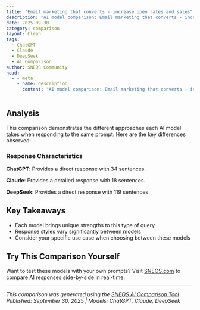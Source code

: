 ```yaml
---
title: "Email marketing that converts - increase open rates and sales"
description: "AI model comparison: Email marketing that converts - increase open rates and sales..."
date: 2025-09-30
category: comparison
layout: Clean
tags:
  - ChatGPT
  - Claude
  - DeepSeek
  - AI Comparison
author: SNEOS Community
head:
  - - meta
    - name: description
      content: "AI model comparison: Email marketing that converts - increase open rates and sales..."
---
```


<ChatComparison
  title="Email marketing that converts - increase open rates and sales"
  prompt="Email marketing that converts - increase open rates and sales"
  :responses='{"ChatGPT": "Certainly! Here are some effective strategies for email marketing that converts by increasing open rates and driving sales:\n\n### 1. Craft Compelling Subject Lines\n- **Be clear and concise:** Summarize the benefit or main point in a few words.\n- **Create curiosity:** Encourage recipients to open to find out more.\n- **Use personalization:** Include the recipient\u2019s name or relevant details.\n- **Avoid spammy words:** Words like \u201Cfree,\u201D \u201Cguaranteed,\u201D or excessive punctuation can trigger spam filters.\n\n### 2. Segment Your Audience\n- Divide your list based on demographics, behavior, purchase history, or engagement.\n- Send targeted messages that speak directly to each segment\u2019s needs and interests.\n\n### 3. Personalize Your Emails\n- Use dynamic content to tailor messages according to recipient preferences.\n- Personalize greetings and include recommendations based on past purchases or browsing behavior.\n\n### 4. Optimize Send Time\n- Test different send times to find when your audience is most likely to open emails.\n- Consider time zones and typical routines.\n\n### 5. Write Engaging Preheader Text\n- Complement your subject line with a short teaser that encourages opening.\n- Use it to highlight key offers or benefits.\n\n### 6. Provide Valuable Content\n- Share useful tips, exclusive offers, or insider news.\n- Focus on solving problems or adding value rather than just selling.\n\n### 7. Use Clear and Compelling Calls to Action (CTAs)\n- Make your CTA buttons stand out visually.\n- Use action-oriented language like \u201CShop Now,\u201D \u201CGet Your Discount,\u201D or \u201CClaim Your Spot.\u201D\n\n### 8. Make Emails Mobile-Friendly\n- Use responsive design to ensure readability on all devices.\n- Keep content concise and buttons easy to tap.\n\n### 9. Test and Analyze\n- A/B test subject lines, content, send times, and CTAs.\n- Track open rates, click-through rates, and conversion rates to identify what works best.\n\n### 10. Maintain List Hygiene\n- Regularly clean your list by removing inactive subscribers.\n- This improves deliverability and engagement metrics.\n\n---\n\nIf you\u2019d like, I can also help you draft a sample email or subject lines tailored to your specific product or audience!", "Claude": "# Email Marketing That Converts: A Complete Guide\n\n## \uD83D\uDCE7 Increasing Open Rates\n\n### Subject Line Optimization\n- **Keep it short**: 30-50 characters (mobile-friendly)\n- **Create urgency**: \u002224 hours left\u0022 or \u0022Limited spots remaining\u0022\n- **Use personalization**: Include first name or location\n- **Ask questions**: \u0022Ready to double your sales?\u0022\n- **Avoid spam triggers**: ALL CAPS, excessive punctuation, \u0022FREE!!!\u0022\n\n### Sender Optimization\n- **Use a recognizable name**: Your brand or personal name\n- **Consistent \u0022from\u0022 address**: Build sender reputation\n- **Consider reply-friendly addresses**: hello@ or support@ instead of noreply@\n\n### Timing \u0026 Frequency\n- **Best days**: Tuesday-Thursday typically perform best\n- **Optimal times**: 10 AM or 2 PM in recipient\u0027s timezone\n- **Frequency**: Start with weekly, adjust based on engagement\n- **A/B testing**: Test different send times for your audience\n\n## \uD83C\uDFAF Boosting Sales Conversions\n\n### Email Structure for Sales\n1. **Compelling subject line**\n2. **Personalized greeting**\n3. **Hook/attention grabber**\n4. **Value proposition**\n5. **Social proof**\n6. **Clear call-to-action**\n7. **Urgency/scarcity**\n8. **Professional signature**\n\n### Content That Converts\n- **Focus on benefits, not features**\n- **Use storytelling**: Customer success stories\n- **Include social proof**: Reviews, testimonials, user counts\n- **Create FOMO**: Limited time offers, exclusive deals\n- **Mobile optimization**: 60%\u002B of emails are opened on mobile\n\n## \uD83D\uDD27 Technical Optimization\n\n### List Management\n- **Segment your audience**: Demographics, behavior, purchase history\n- **Clean your list regularly**: Remove inactive subscribers\n- **Double opt-in**: Ensures quality subscribers\n- **Re-engagement campaigns**: Win back inactive users\n\n### Email Design\n- **Single column layout**: Mobile-friendly\n- **Clear hierarchy**: Headlines, subheads, body text\n- **Contrasting CTA buttons**: Make them stand out\n- **Alt text for images**: In case images don\u0027t load\n- **Consistent branding**: Colors, fonts, logo placement\n\n## \uD83D\uDCCA Campaign Types That Work\n\n### Welcome Series (Automated)\n- Email 1: Welcome \u002B brand story\n- Email 2: Best-selling products/services\n- Email 3: Customer testimonials\n- Email 4: Exclusive discount/offer\n\n### Abandoned Cart Recovery\n- Email 1: \u0022You forgot something\u0022 (1 hour delay)\n- Email 2: Add urgency/scarcity (24 hours)\n- Email 3: Offer discount (72 hours)\n\n### Nurture Sequences\n- Educational content\n- Case studies\n- Product demonstrations\n- Gradual sales progression\n\n## \uD83C\uDFA8 Copywriting Formulas\n\n### AIDA Framework\n- **Attention**: Grabbing subject line\n- **Interest**: Relevant opening\n- **Desire**: Benefits and social proof\n- **Action**: Clear, compelling CTA\n\n### PAS Formula\n- **Problem**: Identify customer pain point\n- **Agitate**: Amplify the problem\u0027s impact\n- **Solution**: Present your product/service as the answer\n\n## \uD83D\uDCC8 Testing \u0026 Optimization\n\n### A/B Testing Elements\n- Subject lines\n- Send times\n- Email length\n- CTA buttons (color, text, placement)\n- Images vs. text-only\n- Sender names\n\n### Key Metrics to Track\n- **Open rate**: Industry average 15-25%\n- **Click-through rate**: Industry average 2-5%\n- **Conversion rate**: Varies by industry\n- **Unsubscribe rate**: Keep under 2%\n- **Revenue per email**: Ultimate success metric\n\n## \uD83D\uDE80 Quick Win Strategies\n\n### Immediate Actions\n1. **Audit current subject lines**: Rewrite top-performing emails\n2. **Clean your list**: Remove inactive subscribers (6\u002B months)\n3. **Set up automation**: Welcome series and abandoned cart\n4. **Mobile optimize**: Test emails on different devices\n5. **Add urgency**: Limited-time offers in next campaign\n\n### Advanced Tactics\n- **Dynamic content**: Show different content to different segments\n- **Behavioral triggers**: Send emails based on website activity\n- **Win-back campaigns**: Re-engage churned customers", "DeepSeek": "Of course. Let\u0027s break down email marketing that converts into a actionable, strategic guide. This isn\u0027t just about sending emails; it\u0027s about building a system that builds relationships and drives revenue.\n\nHere\u2019s a comprehensive framework to increase your open rates and sales.\n\n### The Foundation: Permission \u0026 Value First\n\nBefore you can convert, you need trust. Your subscribers must have willingly signed up, expecting you to deliver value. Never buy lists. Focus on building an organic list through lead magnets, content upgrades, and clear value propositions.\n\n---\n\n### Part 1: The Art of the High-Open Rate\n\nAn opened email is the first conversion. If they don\u0027t open, nothing else matters.\n\n#### 1. The \u0022From\u0022 Name: Your Brand\u0027s Handshake\nThis is often the most overlooked element. Be consistent and recognizable.\n* **Strategy:** Use a person\u0027s name \u002B company (e.g., \u0022Sarah from MarketingPro\u0022) or just your brand name if it\u0027s well-known. Consistency builds instant recognition.\n\n#### 2. The Subject Line: The Hook\nThis is your 5-second pitch. Its only job is to get the open.\n* **Proven Formulas:**\n * **Curiosity Gap:** \u0022The one mistake 90% of [Your Industry] marketers make...\u0022 (Hint at the answer, don\u0027t give it away).\n * **Urgency/Scarcity:** \u0022Last Chance: Your Cart is Expiring in 3 Hours\u0022 or \u002224-Hour Flash Sale Inside.\u0022\n * **Benefit-Driven:** \u00225 Ways to Double Your Open Rates by Friday.\u0022\n * **Personalization:** Use their first name (\u0060{FNAME}\u0060) or location sparingly and effectively. \u0022John, a special offer for you in [City].\u0022\n * **Question:** \u0022Are you making this common pricing mistake?\u0022\n* **Tools to Test:** Use free tools like **SubjectLine.com** or your ESP\u0027s built-in analyzer to check your score.\n* **Length:** Keep it under 50 characters for mobile. Preview text (the snippet) is your co-pilot\u2014use it to support the subject line!\n\n#### 3. Timing \u0026 Frequency: The Context\nThere\u0027s no universal \u0022best time,\u0022 but there are best practices.\n* **Strategy:** Test! Send to a segment of your list at different times/days. Generally, Tuesday-Thursday mid-morning (9-11 AM) or early afternoon (1-3 PM) work well, as people are clearing their inboxes.\n* **Frequency:** Be consistent. If you email daily, then go silent for a month, you\u0027ll confuse subscribers. Set expectations upfront (\u0022You\u0027ll get one weekly tip from us\u0022).\n\n---\n\n### Part 2: The Science of Driving Sales (The Conversion Engine)\n\nThey opened it. Now, you need a clear, compelling path to action.\n\n#### 1. The Goal: One Primary Objective Per Email\nDon\u0027t ask your reader to do five things. Every email should have **one primary goal** (e.g., click a link, buy a product, read a blog). Structure the entire email around this.\n\n#### 2. Copywriting: Speak to One Person\n* **Tone:** Be conversational, like you\u0027re emailing a friend.\n* **Focus on \u0022You,\u0022 not \u0022We\u0022:** Instead of \u0022We are proud to launch our new feature,\u0022 say \u0022You can now get your projects done 2x faster.\u0022\n* **Storytelling:** Use a mini-story to illustrate a pain point and how your product/service is the solution. \u0022I used to struggle with X, until I discovered Y...\u0022\n\n#### 3. Design \u0026 Layout: The Visual Path\n* **Mobile-First:** Over 60% of emails are opened on mobile. Use a single column, large fonts (16px\u002B), and fat-finger-friendly buttons.\n* **Scannability:** Use short paragraphs, subheadings, and bullet points. People scan, they don\u0027t read.\n* **The Hero: Your CTA Button:** This is the most important visual element.\n * **Color:** Use a color that contrasts with your email background.\n * **Text:** Use action-oriented, benefit-driven text. Instead of \u0022Submit\u0022 or \u0022Click Here,\u0022 use \u0022Get Your Free Ebook,\u0022 \u0022Claim Your Discount,\u0022 \u0022Start My Trial.\u0022\n * **Size \u0026 Space:** Make it big enough to tap easily and surround it with white space.\n\n#### 4. The Offer: The Irresistible Value\nYour copy and design support the offer. It must be compelling.\n* **Exclusivity:** \u0022For our subscribers only...\u0022\n* **Value:** The discount or bonus should feel significant.\n* **Clarity:** The reader should instantly understand what they\u0027re getting and why they need it.\n\n#### 5. The PS. (Postscript) Trick\nA surprising number of people read the PS. first. Use it to:\n* Restate the primary benefit or offer.\n* Add a small, extra incentive.\n* Create urgency. \u0022P.S. Remember, the early-bird pricing ends tonight at midnight!\u0022\n\n---\n\n### Part 3: The System for Long-Term Growth\n\nConverting once is good. Converting repeatedly is a business.\n\n#### 1. Segmentation: Stop Sending \u0022One-Size-Fits-All\u0022\nThis is the #1 lever for increasing conversions.\n* **How to Segment:**\n * **Demographics:** Location, Job Title.\n * **Behavior:** Past purchasers, Cart abandoners, Blog readers, Inactive subscribers.\n * **Engagement:** Opens/clicks specific links.\n* **Example:** A \u0022Cart Abandonment\u0022 segment gets a automated email series with the exact items they left behind, perhaps with a limited-time discount to nudge them to complete the purchase.\n\n#### 2. Automation: Your 24/7 Salesperson\nSet up email sequences that trigger based on user actions.\n* **Welcome Series:** The most critical automation. Onboard new subscribers, deliver your lead magnet, and set expectations. This series has the highest engagement.\n* **Nurture Sequence:** For subscribers who aren\u0027t ready to buy. Provide pure value, educate them, and build trust over 5-7 emails before making a soft offer.\n* **Re-engagement Campaign:** For inactive subscribers. Ask if they\u0027re still interested, offer a great incentive to come back, or give them an easy way to unsubscribe (cleaning your list improves overall metrics).\n\n#### 3. A/B Testing: Data Over Opinions\nNever assume you know what works best. Always be testing.\n* **What to Test (One Variable at a Time):**\n * Subject Lines\n * From Name\n * CTA Button Text/Color\n * Email Copy Length\n * Images vs. No Images\n* **How:** Send Version A to 10% of your list and Version B to another 10%. Wait for a winner (based on opens or clicks), then send the winning version to the remaining 80%.\n\n### Quick-Start Action Plan\n\n1. **Audit Your Last 5 Emails:** What was the one goal? Was the subject line compelling? Was the CTA clear and obvious?\n2. **Set Up One Automation:** Start with a 3-email Welcome Series for new subscribers.\n3. **Create One Segment:** If you have an e-commerce store, create a segment of \u0022Past Purchasers\u0022 and send them an exclusive \u0022Loyalty\u0022 offer.\n4. **A/B Test Your Next Subject Line:** For your next broadcast, create two subject lines and test them.\n\nEmail marketing that converts is a cycle: **Build Trust \u2192 Provide Value \u2192 Make a Relevant Offer \u2192 Analyze \u0026 Optimize.** By focusing on the human on the other side of the screen, you transform your emails from noise into a welcome conversation that drives sales."}' 
  published-date="22:46"
/>

## Analysis

This comparison demonstrates the different approaches each AI model takes when responding to the same prompt. Here are the key differences observed:

### Response Characteristics

**ChatGPT**: Provides a direct response with 34 sentences. 

**Claude**: Provides a detailed response with 18 sentences. 

**DeepSeek**: Provides a direct response with 119 sentences. 

## Key Takeaways

- Each model brings unique strengths to this type of query
- Response styles vary significantly between models
- Consider your specific use case when choosing between these models

## Try This Comparison Yourself

Want to test these models with your own prompts? Visit [SNEOS.com](https://sneos.com) to compare AI responses side-by-side in real-time.

---

*This comparison was generated using the [SNEOS AI Comparison Tool](https://sneos.com)*
*Published: September 30, 2025 | Models: ChatGPT, Claude, DeepSeek*
